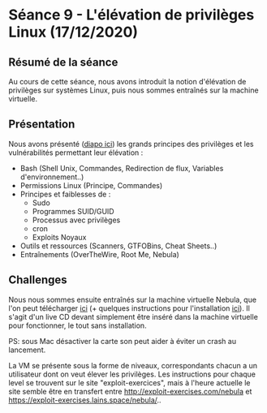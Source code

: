 # Séance 9 - L'élévation de privilèges Linux (17/12/2020)

## Résumé de la séance

Au cours de cette séance, nous avons introduit la notion d'élévation de privilèges sur systèmes Linux, puis nous sommes entraînés sur la machine virtuelle.

## Présentation

Nous avons présenté ([diapo ici](https://docs.google.com/presentation/d/1dD80CMaMEdxmI1-ipBDsdudpNTHWSYxJuIsweyw30Mo/edit#slide=id.ga90b7aca8f_0_150)) les grands principes des privilèges et les vulnérabilités permettant leur élévation :

- Bash (Shell Unix, Commandes, Redirection de flux, Variables d'environnement..)
- Permissions Linux (Principe, Commandes)
- Principes et faiblesses de :
  - Sudo
  - Programmes SUID/GUID
  - Processus avec privilèges
  - cron
  - Exploits Noyaux
- Outils et ressources (Scanners, GTFOBins, Cheat Sheets..)
- Entraînements (OverTheWire, Root Me, Nebula)

## Challenges

Nous nous sommes ensuite entraînés sur la machine virtuelle Nebula, que l'on peut télécharger [ici](https://www.vulnhub.com/entry/exploit-exercises-nebula-v5,31/) (+ quelques instructions pour l'installation [ici](https://sp1icersec.wordpress.com/2018/09/07/exploit-exercises-nebula-setup/)). Il s'agit d'un live CD devant simplement être inséré dans la machine virtuelle pour fonctionner, le tout sans installation.

PS: sous Mac désactiver la carte son peut aider à éviter un crash au lancement.

La VM se présente sous la forme de niveaux, correspondants chacun a un utilisateur dont on veut élever les privilèges. Les instructions pour chaque level se trouvent sur le site "exploit-exercices", mais à l'heure actuelle le site semble être en transfert entre http://exploit-exercises.com/nebula et https://exploit-exercises.lains.space/nebula/..

